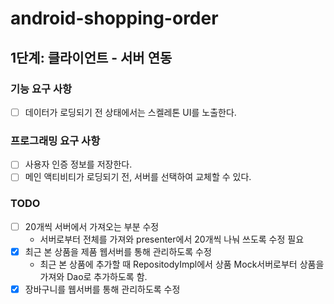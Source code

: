 # android-shopping-order

## 1단계:  클라이언트 - 서버 연동

### 기능 요구 사항

-[ ] 데이터가 로딩되기 전 상태에서는 스켈레톤 UI를 노출한다.

### 프로그래밍 요구 사항

-[ ] 사용자 인증 정보를 저장한다.
-[ ] 메인 액티비티가 로딩되기 전, 서버를 선택하여 교체할 수 있다.

### TODO

- [ ] 20개씩 서버에서 가져오는 부분 수정
    - 서버로부터 전체를 가져와 presenter에서 20개씩 나눠 쓰도록 수정 필요
- [x] 최근 본 상품을 제품 웹서버를 통해 관리하도록 수정
    - 최근 본 상품에 추가할 때 RepositodyImpl에서 상품 Mock서버로부터 상품을 가져와 Dao로 추가하도록 함.
- [x] 장바구니를 웹서버를 통해 관리하도록 수정
